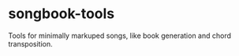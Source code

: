 songbook-tools
==============

Tools for minimally markuped songs, like book generation and chord transposition.

